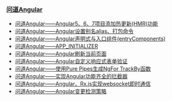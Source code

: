 ### [问道Angular](https://github.com/staven630/blog/tree/master/%E9%97%AE%E9%81%93Angular)

* [问道Angular——Angular5、6、7项目添加热更新(HMR)功能](https://github.com/staven630/blog/blob/master/%E9%97%AE%E9%81%93Angular/%E9%97%AE%E9%81%93Angular%E2%80%94%E2%80%94Angular5%E3%80%816%E3%80%817%E9%A1%B9%E7%9B%AE%E6%B7%BB%E5%8A%A0%E7%83%AD%E6%9B%B4%E6%96%B0(HMR)%E5%8A%9F%E8%83%BD.md)
* [问道Angular——Angular设置别名alias、打包命令](https://github.com/staven630/blog/blob/master/%E9%97%AE%E9%81%93Angular/%E9%97%AE%E9%81%93Angular%E2%80%94%E2%80%94Angular%E8%AE%BE%E7%BD%AE%E5%88%AB%E5%90%8Dalias%E3%80%81%E6%89%93%E5%8C%85%E5%91%BD%E4%BB%A4.md)
* [问道Angular——Angular声明式与入口组件(entryComponents)](https://github.com/staven630/blog/blob/master/%E9%97%AE%E9%81%93Angular/%E9%97%AE%E9%81%93Angular%E2%80%94%E2%80%94Angular%E5%A3%B0%E6%98%8E%E5%BC%8F%E4%B8%8E%E5%85%A5%E5%8F%A3%E7%BB%84%E4%BB%B6(entryComponents).md)
* [问道Angular——APP_INITIALIZER](https://github.com/staven630/blog/blob/master/%E9%97%AE%E9%81%93Angular/%E9%97%AE%E9%81%93Angular%E2%80%94%E2%80%94APP_INITIALIZER.md)
* [问道Angular——Angular刷新当前页面](https://github.com/staven630/blog/blob/master/%E9%97%AE%E9%81%93Angular/%E9%97%AE%E9%81%93Angular%E2%80%94%E2%80%94Angular%E5%88%B7%E6%96%B0%E5%BD%93%E5%89%8D%E9%A1%B5%E9%9D%A2.md)
* [问道Angular——Angular自定义响应式表单验证](https://github.com/staven630/blog/blob/master/%E9%97%AE%E9%81%93Angular/%E9%97%AE%E9%81%93Angular%E2%80%94%E2%80%94Angular%E8%87%AA%E5%AE%9A%E4%B9%89%E5%93%8D%E5%BA%94%E5%BC%8F%E8%A1%A8%E5%8D%95%E9%AA%8C%E8%AF%81.md)
* [问道Angular——使用Pure Pipes生成NgFor TrackBy函数](https://github.com/staven630/blog/blob/master/%E9%97%AE%E9%81%93Angular/%E9%97%AE%E9%81%93Angular%E2%80%94%E2%80%94%E4%BD%BF%E7%94%A8Pure%20Pipes%E7%94%9F%E6%88%90NgFor%20TrackBy%E5%87%BD%E6%95%B0.md)
* [问道Angular——实现Angular功能齐全的拦截器](https://github.com/staven630/blog/blob/master/%E9%97%AE%E9%81%93Angular/%E9%97%AE%E9%81%93Angular%E2%80%94%E2%80%94%E5%AE%9E%E7%8E%B0Angular%E5%8A%9F%E8%83%BD%E9%BD%90%E5%85%A8%E7%9A%84%E6%8B%A6%E6%88%AA%E5%99%A8.md)
* [问道Angular——Angular、Rx.js实现websocket即时通信](https://github.com/staven630/blog/blob/master/%E9%97%AE%E9%81%93Angular/%E9%97%AE%E9%81%93Angular%E2%80%94%E2%80%94Angular%E3%80%81Rx.js%E5%AE%9E%E7%8E%B0websocket%E5%8D%B3%E6%97%B6%E9%80%9A%E4%BF%A1.md)
* [问道Angular——Angular变更检测策略](https://github.com/staven630/blog/blob/master/%E9%97%AE%E9%81%93Angular/%E9%97%AE%E9%81%93Angular%E2%80%94%E2%80%94Angular%E5%8F%98%E6%9B%B4%E6%A3%80%E6%B5%8B%E7%AD%96%E7%95%A5(Check%20Detection%20Strategy).md)